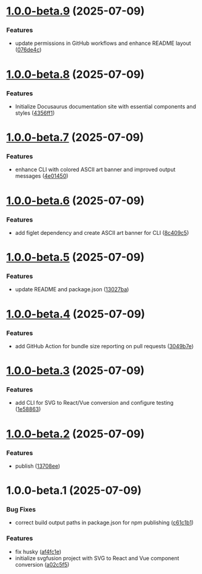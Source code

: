 # [1.0.0-beta.9](https://github.com/lolvOid/svgfusion/compare/v1.0.0-beta.8...v1.0.0-beta.9) (2025-07-09)


### Features

* update permissions in GitHub workflows and enhance README layout ([076de4c](https://github.com/lolvOid/svgfusion/commit/076de4cf3067e217dea48b29e8052a6ec14a88ce))

# [1.0.0-beta.8](https://github.com/lolvOid/svgfusion/compare/v1.0.0-beta.7...v1.0.0-beta.8) (2025-07-09)


### Features

* Initialize Docusaurus documentation site with essential components and styles ([4356ff1](https://github.com/lolvOid/svgfusion/commit/4356ff16d6579fffe405af58e9af28a3a5e169dc))

# [1.0.0-beta.7](https://github.com/lolvOid/svgfusion/compare/v1.0.0-beta.6...v1.0.0-beta.7) (2025-07-09)


### Features

* enhance CLI with colored ASCII art banner and improved output messages ([4e01450](https://github.com/lolvOid/svgfusion/commit/4e014504e19d97b4478aa08f2e6ebe634ef06511))

# [1.0.0-beta.6](https://github.com/lolvOid/svgfusion/compare/v1.0.0-beta.5...v1.0.0-beta.6) (2025-07-09)


### Features

* add figlet dependency and create ASCII art banner for CLI ([8c409c5](https://github.com/lolvOid/svgfusion/commit/8c409c5719201bcf9727ac6d61c0ab07eaf5a5aa))

# [1.0.0-beta.5](https://github.com/lolvOid/svgfusion/compare/v1.0.0-beta.4...v1.0.0-beta.5) (2025-07-09)


### Features

* update README and package.json ([13027ba](https://github.com/lolvOid/svgfusion/commit/13027ba40f379225648cd0bedbfcd801b10de26f))

# [1.0.0-beta.4](https://github.com/lolvOid/svgfusion/compare/v1.0.0-beta.3...v1.0.0-beta.4) (2025-07-09)


### Features

* add GitHub Action for bundle size reporting on pull requests ([3049b7e](https://github.com/lolvOid/svgfusion/commit/3049b7e79066454ddddb1595347ea8155dc40e53))

# [1.0.0-beta.3](https://github.com/lolvOid/svgfusion/compare/v1.0.0-beta.2...v1.0.0-beta.3) (2025-07-09)


### Features

* add CLI for SVG to React/Vue conversion and configure testing ([1e58863](https://github.com/lolvOid/svgfusion/commit/1e5886398c887f2d989c817d4cf04363bc6d331d))

# [1.0.0-beta.2](https://github.com/lolvOid/svgfusion/compare/v1.0.0-beta.1...v1.0.0-beta.2) (2025-07-09)


### Features

* publish ([13708ee](https://github.com/lolvOid/svgfusion/commit/13708eedd50f7ff14a50efe03696ceb8de11afae))

# 1.0.0-beta.1 (2025-07-09)


### Bug Fixes

* correct build output paths in package.json for npm publishing ([c61c1b1](https://github.com/lolvOid/svgfusion/commit/c61c1b136856b7fbd4ea13b5d3468ddb370169ca))


### Features

* fix husky ([af4fc1e](https://github.com/lolvOid/svgfusion/commit/af4fc1eaacb5a28f117ece6822a15561cadee57a))
* initialize svgfusion project with SVG to React and Vue component conversion ([a02c5f5](https://github.com/lolvOid/svgfusion/commit/a02c5f5d3f643ba75f02d021744e7e153c1935d3))
